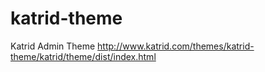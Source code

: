 # katrid-theme
Katrid Admin Theme
http://www.katrid.com/themes/katrid-theme/katrid/theme/dist/index.html
